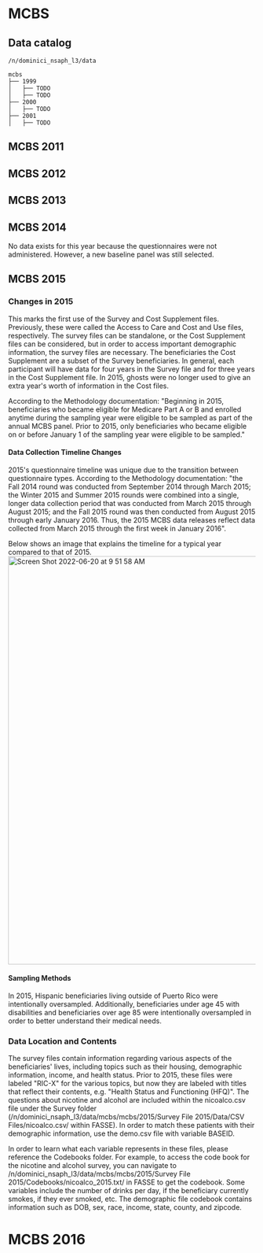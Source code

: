 # MCBS

## Data catalog

```
/n/dominici_nsaph_l3/data

mcbs
├── 1999 
│   ├── TODO 
│   ├── TODO 
├── 2000 
│   ├── TODO
├── 2001 
│   ├── TODO
```

## MCBS 2011
## MCBS 2012
## MCBS 2013
## MCBS 2014
No data exists for this year because the questionnaires were not administered. However, a new baseline panel was still selected.

## MCBS 2015

### Changes in 2015
This marks the first use of the Survey and Cost Supplement files. Previously, these were called the Access to Care and Cost and Use files, respectively. The survey files can be standalone, or the Cost Supplement files can be considered, but in order to access important demographic information, the survey files are necessary. The beneficiaries the Cost Supplement are a subset of the Survey beneficiaries. In general, each participant will have data for four years in the Survey file and for three years in the Cost Supplement file. In 2015, ghosts were no longer used to give an extra year's worth of information in the Cost files. 

According to the Methodology documentation: "Beginning in 2015, beneficiaries who became eligible for Medicare Part A or B and enrolled anytime during the sampling year were eligible to be sampled as part of the annual MCBS panel. Prior to 2015, only beneficiaries who became eligible on or before January 1 of the sampling year were eligible to be sampled." 


#### Data Collection Timeline Changes
2015's questionnaire timeline was unique due to the transition between questionnaire types.  According to the Methodology documentation: "the Fall 2014 round was conducted from September 2014 through March 2015; the Winter 2015 and Summer 2015 rounds were combined into a single, longer data collection period that was conducted from March 2015 through August 2015; and the Fall 2015 round was then conducted from August 2015 through early January 2016. Thus, the 2015 MCBS data releases reflect data collected from March 2015 through the first week in January 2016". 

Below shows an image that explains the timeline for a typical year compared to that of 2015. 
<img width="830" alt="Screen Shot 2022-06-20 at 9 51 58 AM" src="https://user-images.githubusercontent.com/89894104/174616716-8b5fa860-ad53-42de-b4ba-8f13fb9a149d.png">


#### Sampling Methods
In 2015, Hispanic beneficiaries living outside of Puerto Rico were intentionally oversampled. Additionally, beneficiaries under age 45 with disabilities and beneficiaries over age 85 were intentionally oversampled in order to better understand their medical needs.


### Data Location and Contents
The survey files contain information regarding various aspects of the beneficiaries' lives, including topics such as their housing, demographic information, income, and health status. Prior to 2015, these files were labeled "RIC-X" for the various topics, but now they are labeled with titles that reflect their contents, e.g. "Health Status and Functioning (HFQ)". The questions about nicotine and alcohol are included within the nicoalco.csv file under the Survey folder (/n/dominici_nsaph_l3/data/mcbs/mcbs/2015/Survey File 2015/Data/CSV Files/nicoalco.csv/ within FASSE). In order to match these patients with their demographic information, use the demo.csv file with variable BASEID.

In order to learn what each variable represents in these files, please reference the Codebooks folder. For example, to access the code book for the nicotine and alcohol survey, you can navigate to /n/dominici_nsaph_l3/data/mcbs/mcbs/2015/Survey File 2015/Codebooks/nicoalco_2015.txt/ in FASSE to get the codebook. Some variables include the number of drinks per day, if the beneficiary currently smokes, if they ever smoked, etc. The demographic file codebook contains information such as DOB, sex, race, income, state, county, and zipcode. 

# MCBS 2016


